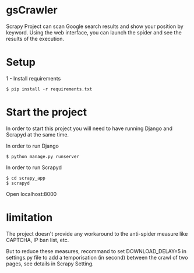 # gsCrawler


Scrapy Project can scan Google search results and show your position by keyword. Using the web interface, you can launch the spider and see the results of the execution.


# Setup
1 - Install requirements

    $ pip install -r requirements.txt


# Start the project
In order to start this project you will need to have running Django and Scrapyd at the same time.

In order to run Django

    $ python manage.py runserver

In order to run Scrapyd

    $ cd scrapy_app
    $ scrapyd

Open localhost:8000


# limitation
The project doesn't provide any workaround to the anti-spider measure like CAPTCHA, IP ban list, etc.

But to reduce these measures, recommand to set DOWNLOAD_DELAY=5 in settings.py file to add a temporisation (in second) between the crawl of two pages, see details in Scrapy Setting.